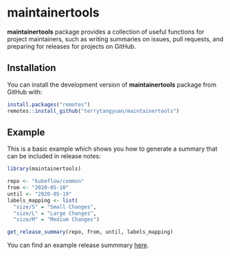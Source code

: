 # maintainertools


**maintainertools** package provides a collection of useful functions for project maintainers, such as writing summaries on issues, pull requests, and preparing for releases for projects on GitHub.

## Installation

You can install the development version of **maintainertools** package from GitHub with:

```r
install.packages("remotes")
remotes::install_github("terrytangyuan/maintainertools")
```


## Example

This is a basic example which shows you how to generate a summary that can be included in release notes:

``` r
library(maintainertools)

repo <- "kubeflow/common"
from <- "2020-05-10"
until <- "2020-05-19"
labels_mapping <- list(
  "size/S" = "Small Changes",
  "size/L" = "Large Changes",
  "size/M" = "Medium Changes")

get_release_summary(repo, from, until, labels_mapping)
```

You can find an example release summmary [here](./tests/testthat/resources/example-release-notes.md).
